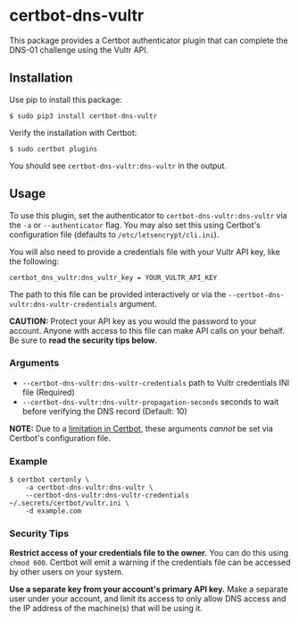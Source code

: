 # certbot-dns-vultr

This package provides a Certbot authenticator plugin
that can complete the DNS-01 challenge using the Vultr API.


## Installation

Use pip to install this package:
```
$ sudo pip3 install certbot-dns-vultr
```

Verify the installation with Certbot:
```
$ sudo certbot plugins
```
You should see `certbot-dns-vultr:dns-vultr` in the output.


## Usage

To use this plugin, set the authenticator to `certbot-dns-vultr:dns-vultr` via the `-a` or `--authenticator` flag.
You may also set this using Certbot's configuration file (defaults to `/etc/letsencrypt/cli.ini`).

You will also need to provide a credentials file with your Vultr API key, like the following:
```
certbot_dns_vultr:dns_vultr_key = YOUR_VULTR_API_KEY
```
The path to this file can be provided interactively or via the `--certbot-dns-vultr:dns-vultr-credentials` argument.

**CAUTION:**
Protect your API key as you would the password to your account.
Anyone with access to this file can make API calls on your behalf.
Be sure to **read the security tips below**.


### Arguments

- `--certbot-dns-vultr:dns-vultr-credentials` path to Vultr credentials INI file (Required)
- `--certbot-dns-vultr:dns-vultr-propagation-seconds` seconds to wait before verifying the DNS record (Default: 10)

**NOTE:** Due to a [limitation in Certbot](https://github.com/certbot/certbot/issues/4351),
these arguments *cannot* be set via Certbot's configuration file.


### Example

```
$ certbot certonly \
    -a certbot-dns-vultr:dns-vultr \
    --certbot-dns-vultr:dns-vultr-credentials ~/.secrets/certbot/vultr.ini \
    -d example.com
```


### Security Tips

**Restrict access of your credentials file to the owner.**
You can do this using `chmod 600`.
Certbot will emit a warning if the credentials file
can be accessed by other users on your system.

**Use a separate key from your account's primary API key.**
Make a separate user under your account,
and limit its access to only allow DNS access
and the IP address of the machine(s) that will be using it.
